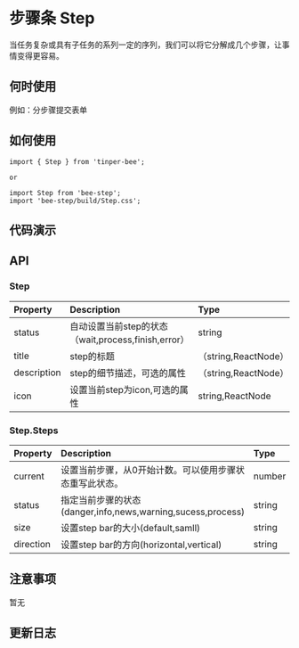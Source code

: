 # 步骤条 Step

当任务复杂或具有子任务的系列一定的序列，我们可以将它分解成几个步骤，让事情变得更容易。

## 何时使用
例如：分步骤提交表单

## 如何使用

```
import { Step } from 'tinper-bee';

or

import Step from 'bee-step';
import 'bee-step/build/Step.css';

```

## 代码演示

## API

### Step

|Property|Description|Type|Default|
|:---|:-----|:----|:------|
|status|自动设置当前step的状态（wait,process,finish,error）|string|-|
|title|step的标题|（string,ReactNode）|-|
|description|step的细节描述，可选的属性|（string,ReactNode）|-|
|icon|设置当前step为icon,可选的属性|string,ReactNode|-|

### Step.Steps
|Property|Description|Type|Default|
|:---|:-----|:----|:------|
|current|设置当前步骤，从0开始计数。可以使用步骤状态重写此状态。|number|0|
|status|指定当前步骤的状态(danger,info,news,warning,sucess,process)|string|process|
|size|设置step bar的大小(default,samll)|string|default|
|direction|设置step bar的方向(horizontal,vertical)|string|horizontal|

## 注意事项

暂无

## 更新日志